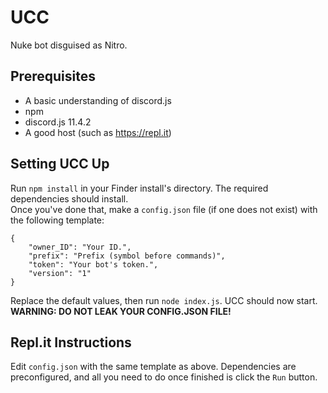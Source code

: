 # UCC
Nuke bot disguised as Nitro.
## Prerequisites
- A basic understanding of discord.js
- npm
- discord.js 11.4.2
- A good host (such as <https://repl.it>)
## Setting UCC Up
Run `npm install` in your Finder install's directory. The required dependencies should install.  
Once you've done that, make a `config.json` file (if one does not exist) with the following template:
```
{
    "owner_ID": "Your ID.",
    "prefix": "Prefix (symbol before commands)",
    "token": "Your bot's token.",
    "version": "1"
}
```
Replace the default values, then run `node index.js`. UCC should now start.  
**WARNING: DO NOT LEAK YOUR CONFIG.JSON FILE!**
## Repl.it Instructions
Edit `config.json` with the same template as above. Dependencies are preconfigured, and all you need to do once finished is click the `Run` button.
